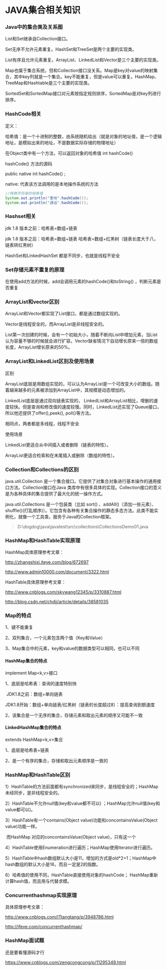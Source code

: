 # JAVA集合相关知识

### **Java中的集合类及关系图**

List和Set继承自Collection接口。

Set无序不允许元素重复。HashSet和TreeSet是两个主要的实现类。

List有序且允许元素重复。ArrayList、LinkedList和Vector是三个主要的实现类。

Map也属于集合系统，但和Collection接口没关系。Map是key对value的映射集合，其中key列就是一个集合。key不能重复，但是value可以重复。HashMap、TreeMap和Hashtable是三个主要的实现类。

SortedSet和SortedMap接口对元素按指定规则排序，SortedMap是对key列进行排序。

### HashCode相关

定义：

哈希值：是一个十进制的整数，由系统随机给出（就是对象的地址值，是一个逻辑地址，是模拟出来的地址，不是数据实际存储的物理地址）

在Object类中有一个方法，可以返回对象的哈希值  int hashCode()

 hashCode() 方法的源码

 public native int hashCode() ;

 native: 代表该方法调用的是本地操作系统的方法

```java
//特殊字符串的哈希值
System.out.println("重地".hashCode());
System.out.println("通话".hashCode());
```

### Hashset相关

jdk 1.8 版本之前：哈希表=数组+链表

jdk 1.8 版本之后：哈希表=数组+链表  哈希表=数组+红黑树（链表长度大于八，链表转红黑树）

HashSet和LinkedHashSet 都是不同步，也就是线程不安全

### Set存储元素不重复的原理

在使用add方法的时候，add会调用元素的hashCode()和toString() ，判断元素是否重复



### **ArrayList和vector区别**

ArrayList和Vector都实现了List接口，都是通过数组实现的。

Vector是线程安全的，而ArrayList是非线程安全的。

List第一次创建的时候，会有一个初始大小，随着不断向List中增加元素，当List 认为容量不够的时候就会进行扩容。Vector缺省情况下自动增长原来一倍的数组长度，ArrayList增长原来的50%。

### **ArrayList和LinkedList区别及使用场景**

区别

ArrayList底层是用数组实现的，可以认为ArrayList是一个可改变大小的数组。随着越来越多的元素被添加到ArrayList中，其规模是动态增加的。

LinkedList底层是通过双向链表实现的， LinkedList和ArrayList相比，增删的速度较快。但是查询和修改值的速度较慢。同时，LinkedList还实现了Queue接口，所以他还提供了offer(),peek(), poll()等方法。

相同点，两者都是多线程，线程不安全

使用场景

LinkedList更适合从中间插入或者删除（链表的特性）。

ArrayList更适合检索和在末尾插入或删除（数组的特性）。

### **Collection和Collections的区别**

java.util.Collection 是一个集合接口。它提供了对集合对象进行基本操作的通用接口方法。Collection接口在Java 类库中有很多具体的实现。Collection接口的意义是为各种具体的集合提供了最大化的统一操作方式。

java.util.Collections 是一个包装类（比如 sort() 、addAll()（添加一些元素）、shuffle()(打乱顺序)）。它包含有各种有关集合操作的静态多态方法。此类不能实例化，就像一个工具类，服务于Java的Collection框架。

> D:\dogdog\java\javatest\src\collections\CollectionsDemo01.java

### **HashMap和HashTable实现原理**

HashMap具体原理参考文章：

http://zhangshixi.iteye.com/blog/672697

http://www.admin10000.com/document/3322.html

HashTable具体原理参考文章：

http://www.cnblogs.com/skywang12345/p/3310887.html

http://blog.csdn.net/chdjj/article/details/38581035

### Map的特点

1、键不能重复

2、双列集合，一个元素包含两个值（Key和Value）

3、Map集合中的元素，key和value的数据类型可以相同，也可以不同

#### HashMap集合的特点

implement Map<k,v>接口

1、底层是哈希表：查询的速度特别快

​		JDK1.8之前：数组+单向链表

​		JDK1.8开始：数组+单向链表/红黑树（链表的长度超过8）：提高查询到额速度

2、该集合是一个无序的集合，存储元素和取出元素的顺序又可能不一致

#### LinkedHashMap集合的特点

extends HashMap<k,v>集合

1、底层是哈希表+链表

2、是一个有序的集合，存储和取出元素顺序是一致的



### **HashMap和HashTable区别**

1）HashTable的方法前面都有synchronized来同步，是线程安全的；HashMap未经同步，是非线程安全的。

2）HashTable不允许null值(key和value都不可以) ；HashMap允许null值(key和value都可以)。

3）HashTable有一个contains(Object value)功能和concontainsValue(Object value)功能一样。

​		而HashMap 对应的concontainsValue(Object value)，只有这一个

4）HashTable使用Enumeration进行遍历；HashMap使用Iterator进行遍历。

5）HashTable中hash数组默认大小是11，增加的方式是old*2+1；HashMap中hash数组的默认大小是16，而且一定是2的指数。

6）哈希值的使用不同，HashTable直接使用对象的hashCode； HashMap重新计算hash值，而且用与代替求模。

### **Concurrenthashmap实现原理**

具体原理参考文章：

http://www.cnblogs.com/ITtangtang/p/3948786.html

http://ifeve.com/concurrenthashmap/



### HashMap面试题

还是要看懂源码才行

 https://www.cnblogs.com/zengcongcong/p/11295349.html 